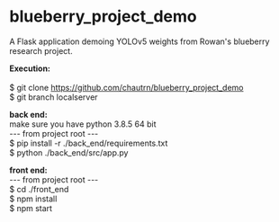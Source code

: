 # blueberry_project_demo
A Flask application demoing YOLOv5 weights from Rowan's blueberry research project.

**Execution:**\
\
$ git clone https://github.com/chautrn/blueberry_project_demo \
$ git branch localserver

**back end:**\
make sure you have python 3.8.5 64 bit \
--- from project root --- \
$ pip install -r ./back_end/requirements.txt \
$ python ./back_end/src/app.py 

**front end:**\
--- from project root --- \
$ cd ./front_end \
$ npm install \
$ npm start
